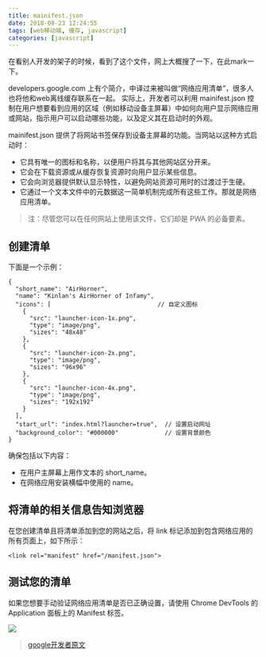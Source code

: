 ```yaml
---
title: mainifest.json
date: 2018-08-23 12:24:55
tags: [web移动端, 缓存, javascript]
categories: [javascript]
---
```


在看别人开发的架子的时候，看到了这个文件，网上大概搜了一下，在此mark一下。

developers.google.com 上有个简介，中译过来被叫做“网络应用清单”，很多人也将他和web离线缓存联系在一起。
实际上，开发者可以利用 mainifest.json 控制在用户想要看到应用的区域（例如移动设备主屏幕）中如何向用户显示网络应用或网站，指示用户可以启动哪些功能，以及定义其在启动时的外观。

mainifest.json 提供了将网站书签保存到设备主屏幕的功能。当网站以这种方式启动时：

- 它具有唯一的图标和名称，以便用户将其与其他网站区分开来。
- 它会在下载资源或从缓存恢复资源时向用户显示某些信息。
- 它会向浏览器提供默认显示特性，以避免网站资源可用时的过渡过于生硬。
- 它通过一个文本文件中的元数据这一简单机制完成所有这些工作。那就是网络应用清单。

>注：尽管您可以在任何网站上使用该文件，它们却是 PWA 的必备要素。

## 创建清单
下面是一个示例：
```
{
  "short_name": "AirHorner",
  "name": "Kinlan's AirHorner of Infamy",
  "icons": [                              // 自定义图标
    {
      "src": "launcher-icon-1x.png",
      "type": "image/png",
      "sizes": "48x48"
    },
    {
      "src": "launcher-icon-2x.png",
      "type": "image/png",
      "sizes": "96x96"
    },
    {
      "src": "launcher-icon-4x.png",
      "type": "image/png",
      "sizes": "192x192"
    }
  ],
  "start_url": "index.html?launcher=true",  // 设置启动网址
  "background_color": "#000000"             // 设置背景颜色
}
```
确保包括以下内容：

- 在用户主屏幕上用作文本的 short_name。
- 在网络应用安装横幅中使用的 name。

## 将清单的相关信息告知浏览器
在您创建清单且将清单添加到您的网站之后，将 link 标记添加到包含网络应用的所有页面上，如下所示：
```
<link rel="manifest" href="/manifest.json">
```

## 测试您的清单
如果您想要手动验证网络应用清单是否已正确设置，请使用 Chrome DevTools 的 Application 面板上的 Manifest 标签。

![](https://developers.google.com/web/fundamentals/web-app-manifest/images/devtools-manifest.png?hl=zh-cn)

> [google开发者原文](https://developers.google.com/web/fundamentals/web-app-manifest/?hl=zh-cn)